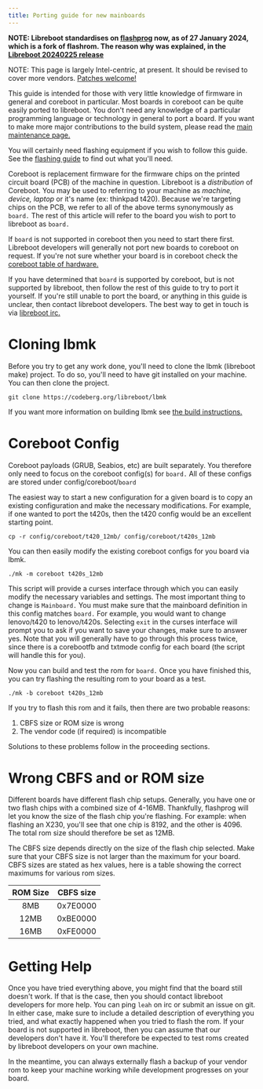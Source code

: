 ```yaml
---
title: Porting guide for new mainboards
---
```


**NOTE: Libreboot standardises on [flashprog](https://flashprog.org/wiki/Flashprog)
now, as of 27 January 2024, which is a fork of flashrom.
The reason why was explained, in
the [Libreboot 20240225 release](../../news/libreboot20240225.md#flashprog-now-used-instead-of-flashrom)**

NOTE: This page is largely Intel-centric, at present. It should be revised to
cover more vendors. [Patches welcome!](../../git.md)

This guide is intended for those with very little knowledge of firmware
in general and coreboot in particular.
Most boards in coreboot can be quite easily ported to libreboot.
You don't need any knowledge of a particular programming language or
technology in general to port a board.
If you want to make more major contributions to the build system,
please read the [main maintenance page.](/docs/maintain/index.html)

You will certainly need flashing equipment if you wish to follow this guide.
See the [flashing guide](/docs/install/spi.html) to find out what you'll need.

Coreboot is replacement firmware for the firmware chips on the printed
circuit board (PCB) of the machine in question.
Libreboot is a *distribution* of Coreboot.
You may be used to referring to your machine as *machine, device, laptop*
or it's name (ex: thinkpad t420).
Because we're targeting chips on the PCB, we refer to all of the above terms
synonymously as `board.`
The rest of this article will refer to the board you wish to port to
libreboot as `board.`

If `board` is not supported in coreboot then you need to start there first.
Libreboot developers will generally not port new boards to coreboot on request.
If you're not sure whether your board is in coreboot check the [coreboot table of hardware.](https://coreboot.org/status/board-status.html)

If you have determined that `board` is supported by coreboot, but is not
supported by libreboot, then follow the rest of this guide to try to port it yourself.
If you're still unable to port the board, or anything in this guide is
unclear, then contact libreboot developers.
The best way to get in touch is via [libreboot irc.](/contact.html#irc-chatroom)

Cloning lbmk
============

Before you try to get any work done, you'll need to clone the lbmk (libreboot make)
project.
To do so, you'll need to have git installed on your machine. You can then clone
the project.

	git clone https://codeberg.org/libreboot/lbmk

If you want more information on building lbmk see [the build instructions.](/docs/build/index.html)

Coreboot Config
===============

Coreboot payloads (GRUB, Seabios, etc) are built separately.
You therefore only need to focus on the coreboot config(s) for `board.`
All of these configs are stored under config/coreboot/`board`

The easiest way to start a new configuration for a given board is to copy an existing
configuration and make the necessary modifications.
For example, if one wanted to port the t420s, then the t420 config would be an excellent
starting point.

	cp -r config/coreboot/t420_12mb/ config/coreboot/t420s_12mb

You can then easily modify the existing coreboot configs for you board via lbmk.

	./mk -m coreboot t420s_12mb

This script will provide a curses interface through which you can easily modify the
necessary variables and settings.
The most important thing to change is `Mainboard.`
You must make sure that the mainboard definition in this config matches `board.`
For example, you would want to change lenovo/t420 to lenovo/t420s.
Selecting `exit` in the curses interface will prompt you to ask if you want to save your
changes, make sure to answer yes.
Note that you will generally have to go through this process twice, since there is
a corebootfb and txtmode config for each board (the script will handle this for you).

Now you can build and test the rom for `board.`
Once you have finished this, you can try flashing the resulting rom to your board as a test.

	./mk -b coreboot t420s_12mb

If you try to flash this rom and it fails, then there are two probable reasons:

1) CBFS size or ROM size is wrong
2) The vendor code (if required) is incompatible

Solutions to these problems follow in the proceeding sections.

Wrong CBFS and or ROM size
==========================

Different boards have different flash chip setups.
Generally, you have one or two flash chips with a combined size of 4-16MB.
Thankfully, flashprog will let you know the size of the flash chip you're flashing.
For example: when flashing an X230, you'll see that one chip is 8192, and the other is 4096.
The total rom size should therefore be set as 12MB.

The CBFS size depends directly on the size of the flash chip selected.
Make sure that your CBFS size is not larger than the maximum for your board.
CBFS sizes are stated as hex values, here is a table showing the correct maximums
for various rom sizes.

| ROM Size | CBFS size |
|:--------:|:---------:|
| 8MB      | 0x7E0000  |
| 12MB     | 0xBE0000  |
| 16MB     | 0xFE0000  |

Getting Help
============

Once you have tried everything above, you might find that the board still doesn't
work.
If that is the case, then you should contact libreboot developers for more help.
You can ping `leah` on irc or submit an issue on git.
In either case, make sure to include a detailed description of everything you
tried, and what exactly happened when you tried to flash the rom.
If your board is not supported in libreboot, then you can assume that our
developers don't have it.
You'll therefore be expected to test roms created by libreboot developers on
your own machine.

In the meantime, you can always externally flash a backup of your vendor rom
to keep your machine working while development progresses on your board.
